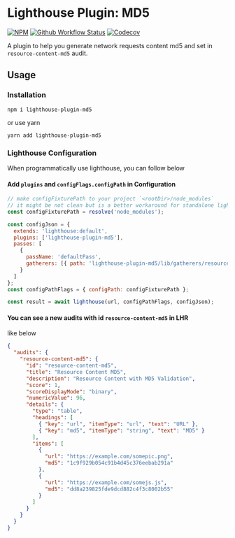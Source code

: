 # Lighthouse Plugin: MD5

[![NPM](https://img.shields.io/npm/v/lighthouse-plugin-md5.svg)](https://www.npmjs.com/package/lighthouse-plugin-md5) [![Github Workflow Status](https://github.com/aquariuslt/lighthouse-plugin-md5/workflows/ci/badge.svg)](https://github.com/aquariuslt/lighthouse-plugin-md5) [![Codecov](https://codecov.io/gh/aquariuslt/lighthouse-plugin-md5/branch/master/graph/badge.svg)](https://codecov.io/gh/aquariuslt/lighthouse-plugin-md5)

A plugin to help you generate network requests content md5 and set in `resource-content-md5` audit.

## Usage

### Installation

```shell script
npm i lighthouse-plugin-md5
```

or use yarn

```shell script
yarn add lighthouse-plugin-md5
```

### Lighthouse Configuration

When programmatically use lighthouse, you can follow below

#### Add `plugins` and `configFlags.configPath` in Configuration

```js
// make configFixturePath to your project `<rootDir>/node_modules`
// it might be not clean but is a better workaround for standalone lighthouse plugin from public registry
const configFixturePath = resolve('node_modules');

const configJson = {
  extends: 'lighthouse:default',
  plugins: ['lighthouse-plugin-md5'],
  passes: [
    {
      passName: 'defaultPass',
      gatherers: [{ path: 'lighthouse-plugin-md5/lib/gatherers/resource-content-md5' }]
    }
  ]
};
const configPathFlags = { configPath: configFixturePath };

const result = await lighthouse(url, configPathFlags, configJson);
```

#### You can see a new audits with id `resource-content-md5` in LHR

like below

```json
{
  "audits": {
    "resource-content-md5": {
      "id": "resource-content-md5",
      "title": "Resource Content MD5",
      "description": "Resource Content with MD5 Validation",
      "score": 1,
      "scoreDisplayMode": "binary",
      "numericValue": 96,
      "details": {
        "type": "table",
        "headings": [
          { "key": "url", "itemType": "url", "text": "URL" },
          { "key": "md5", "itemType": "string", "text": "MD5" }
        ],
        "items": [
          {
            "url": "https://example.com/somepic.png",
            "md5": "1c9f929b054c91b4d45c376eebab291a"
          },
          {
            "url": "https://example.com/somejs.js",
            "md5": "dd8a239825fde9dcd882c4f3c8002b55"
          }
        ]
      }
    }
  }
}
```
